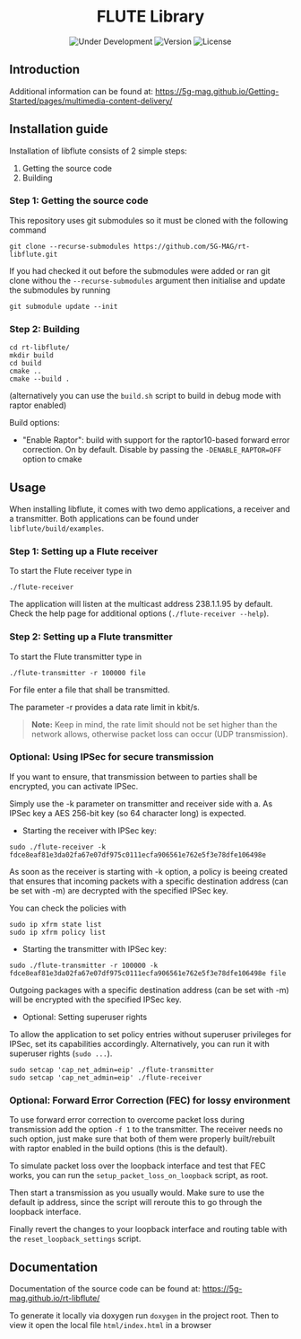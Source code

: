 <h1 align="center">FLUTE Library</h1>
<p align="center">
  <img src="https://img.shields.io/badge/Status-Under_Development-yellow" alt="Under Development">
  <img src="https://img.shields.io/github/v/tag/5G-MAG/rt-libflute?label=version" alt="Version">
  <img src="https://img.shields.io/badge/License-5G--MAG%20Public%20License%20(v1.0)-blue" alt="License">
</p>

## Introduction
Additional information can be found at: https://5g-mag.github.io/Getting-Started/pages/multimedia-content-delivery/

## Installation guide

Installation of libflute consists of 2 simple steps:
1. Getting the source code
2. Building

### Step 1: Getting the source code

This repository uses git submodules so it must be cloned with the following command

````
git clone --recurse-submodules https://github.com/5G-MAG/rt-libflute.git
````

If you had checked it out before the submodules were added or ran git clone withou the `--recurse-submodules` argument then initialise and update the submodules by running

```
git submodule update --init
```

### Step 2: Building
````
cd rt-libflute/
mkdir build
cd build
cmake ..
cmake --build .
````
(alternatively you can use the `build.sh` script to build in debug mode with raptor enabled)

Build options:

- "Enable Raptor": build with support for the raptor10-based forward error correction. On by default. Disable by passing the `-DENABLE_RAPTOR=OFF` option to cmake

## Usage
 
When installing libflute, it comes with two demo applications, a receiver and a transmitter. Both applications can be found under ``libflute/build/examples``.

### Step 1: Setting up a Flute receiver
To start the Flute receiver type in

````
./flute-receiver
````

The application will listen at the multicast address 238.1.1.95 by default. Check the help page for additional options (``./flute-receiver --help``).

### Step 2: Setting up a Flute transmitter

To start the Flute transmitter type in

````
./flute-transmitter -r 100000 file
````

For file enter a file that shall be transmitted.
  
The parameter -r provides a data rate limit in kbit/s.

> **Note:** Keep in mind, the rate limit should not be set higher than the network allows, otherwise packet loss can occur (UDP transmission).

### Optional: Using IPSec for secure transmission
If you want to ensure, that transmission between to parties shall be encrypted, you can activate IPSec.
  
Simply use the -k parameter on transmitter and receiver side with a. As IPSec key a AES 256-bit key (so 64 character long) is expected. 

* Starting the receiver with IPSec key: 
````
sudo ./flute-receiver -k fdce8eaf81e3da02fa67e07df975c0111ecfa906561e762e5f3e78dfe106498e
````
As soon as the receiver is starting with -k option, a policy is beeing created that ensures that incoming packets with a specific destination address (can be set with -m) are decrypted with the specified IPSec key. 

You can check the policies with
````
sudo ip xfrm state list
sudo ip xfrm policy list
````

* Starting the transmitter with IPSec key:
````
sudo ./flute-transmitter -r 100000 -k fdce8eaf81e3da02fa67e07df975c0111ecfa906561e762e5f3e78dfe106498e file
````
Outgoing packages with a specific destination address (can be set with -m) will be encrypted with the specified IPSec key.

* Optional: Setting superuser rights

To allow the application to set policy entries without superuser privileges for IPSec, set its capabilities 
accordingly. Alternatively, you can run it with superuser rights (``sudo ...``).
````
sudo setcap 'cap_net_admin=eip' ./flute-transmitter
sudo setcap 'cap_net_admin=eip' ./flute-receiver
````

### Optional: Forward Error Correction (FEC) for lossy environment

To use forward error correction to overcome packet loss during transmission add the option `-f 1` to the transmitter. The receiver needs no such option, just make sure that both of them were properly built/rebuilt with raptor enabled in the build options (this is the default).

To simulate packet loss over the loopback interface and test that FEC works, you can run the `setup_packet_loss_on_loopback` script, as root.

Then start a transmission as you usually would. Make sure to use the default ip address, since the script will reroute this to go through the loopback interface.

Finally revert the changes to your loopback interface and routing table with the `reset_loopback_settings` script.

## Documentation

Documentation of the source code can be found at: https://5g-mag.github.io/rt-libflute/

To generate it locally via doxygen run `doxygen` in the project root.
Then to view it open the local file `html/index.html` in a browser
